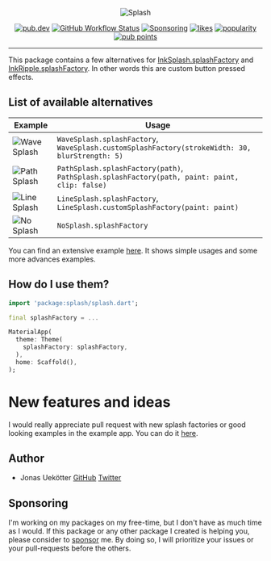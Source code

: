 <p align="center">
  <img src="https://raw.githubusercontent.com/ueman/splash/master/img/splash.png" max-height="100" alt="Splash" />
</p>

<p align="center">
  <a href="https://pub.dartlang.org/packages/splash"><img src="https://img.shields.io/pub/v/splash.svg" alt="pub.dev"></a>
  <a href="https://github.com/ueman/splash/actions?query=workflow%3Abuild"><img src="https://github.com/ueman/splash/workflows/build/badge.svg?branch=master" alt="GitHub Workflow Status"></a>
  <a href="https://github.com/ueman#sponsor-me"><img src="https://img.shields.io/github/sponsors/ueman" alt="Sponsoring"></a>
  <a href="https://pub.dev/packages/splash/score"><img src="https://badges.bar/splash/likes" alt="likes"></a>
  <a href="https://pub.dev/packages/splash/score"><img src="https://badges.bar/splash/popularity" alt="popularity"></a>
  <a href="https://pub.dev/packages/splash/score"><img src="https://badges.bar/splash/pub%20points" alt="pub points"></a>
</p>

---

This package contains a few alternatives for [InkSplash.splashFactory](https://api.flutter.dev/flutter/material/InkSplash/splashFactory-constant.html)
and [InkRipple.splashFactory](https://api.flutter.dev/flutter/material/InkRipple/splashFactory-constant.html). In other words this are custom button pressed effects.

## List of available alternatives

| Example                                           | Usage  |
|-                                                  |-      |
| ![Wave Splash](https://raw.githubusercontent.com/ueman/splash/master/img/wave_splash.gif "Wave Splash") | `WaveSplash.splashFactory`, `WaveSplash.customSplashFactory(strokeWidth: 30, blurStrength: 5)` |
| ![Path Splash](https://raw.githubusercontent.com/ueman/splash/master/img/path_splash.gif "Path Splash") | `PathSplash.splashFactory(path)`, `PathSplash.splashFactory(path, paint: paint, clip: false)` |
| ![Line Splash](https://raw.githubusercontent.com/ueman/splash/master/img/line_splash.gif "Line Splash") | `LineSplash.splashFactory`, `LineSplash.customSplashFactory(paint: paint)` | 
| ![No Splash](https://raw.githubusercontent.com/ueman/splash/master/img/no_splash.gif "No Splash")       | `NoSplash.splashFactory` | 

You can find an extensive example [here](https://github.com/ueman/splash/blob/master/example/lib/main.dart).
It shows simple usages and some more advances examples.

## How do I use them?

```dart
import 'package:splash/splash.dart';

final splashFactory = ...

MaterialApp(
  theme: Theme(
    splashFactory: splashFactory,
  ),
  home: Scaffold(), 
);
```

# New features and ideas

I would really appreciate pull request with new splash factories or good looking examples in the example app. You can do it [here](https://github.com/ueman/splash).

## Author

- Jonas Uekötter [GitHub](https://github.com/ueman) [Twitter](https://twitter.com/ue_man)

## Sponsoring

I'm working on my packages on my free-time, but I don't have as much time as I would. If this package or any other package I created is helping you, please consider to [sponsor](https://github.com/ueman#sponsor-me) me. By doing so, I will prioritize your issues or your pull-requests before the others.
